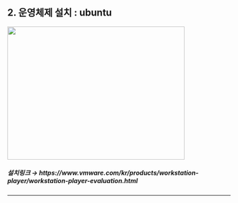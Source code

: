 <p align="center">
<h2 align="left"> 2. 운영체제 설치 : ubuntu </h2>
<img src="https://user-images.githubusercontent.com/101113265/159432426-a295bea3-7cf2-4198-95e8-a2b0fa5f4cc6.jpg" width="400" height="300">

<p align="center">
<h5 align="left"> 설치링크 → https://www.vmware.com/kr/products/workstation-player/workstation-player-evaluation.html </h5>

<hr>
